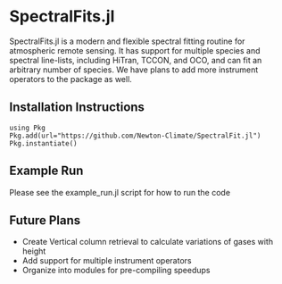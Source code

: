 # SpectralFits.jl

SpectralFits.jl is a modern and flexible spectral fitting routine for atmospheric remote sensing. It has support for multiple species and spectral line-lists, including HiTran, TCCON, and OCO, and can fit an arbitrary number of species. We have plans to add more instrument operators to the package as well.

## Installation Instructions

```
using Pkg
Pkg.add(url="https://github.com/Newton-Climate/SpectralFit.jl")
Pkg.instantiate()
```

## Example Run
Please see the example_run.jl script for how to run the code

## Future Plans
- Create Vertical column retrieval to calculate variations of gases with height
- Add support for multiple instrument operators 
- Organize into modules for pre-compiling speedups
